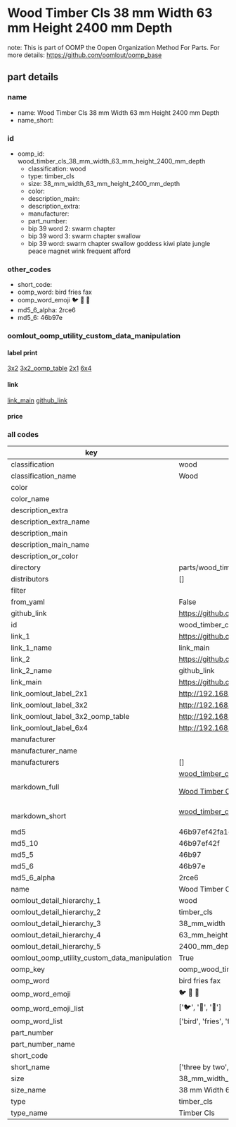# Wood Timber Cls 38 mm Width 63 mm Height 2400 mm Depth  

note: This is part of OOMP the Oopen Organization Method For Parts. For more details: https://github.com/oomlout/oomp_base

##  part details





### name
* name: Wood Timber Cls 38 mm Width 63 mm Height 2400 mm Depth
* name_short: 
### id
* oomp_id: wood_timber_cls_38_mm_width_63_mm_height_2400_mm_depth
  * classification: wood
  * type: timber_cls
  * size: 38_mm_width_63_mm_height_2400_mm_depth
  * color: 
  * description_main: 
  * description_extra: 
  * manufacturer: 
  * part_number: 
  * bip 39 word 2: swarm chapter
  * bip 39 word 3: swarm chapter swallow
  * bip 39 word: swarm chapter swallow goddess kiwi plate jungle peace magnet wink frequent afford

### other_codes
* short_code: 
* oomp_word: bird fries fax
* oomp_word_emoji :bird: :fries: :fax:
* md5_6_alpha: 2rce6
* md5_6: 46b97e






### oomlout_oomp_utility_custom_data_manipulation
#### label print
[3x2](http://192.168.1.245:1112/?label=oomp%202rce6)
[3x2_oomp_table](http://192.168.1.107:1112/?label=oomp%202rce6)
[2x1](http://192.168.1.242:1112/?label=oomp%202rce6)
[6x4](http://192.168.1.55:1112/?label=oomp%202rce6)    

#### link

[link_main](https://github.com/oomlout/oomlout_oomp_current_version_messy/tree/main/parts/wood_timber_cls_38_mm_width_63_mm_height_2400_mm_depth) [github_link](https://github.com/oomlout/oomlout_oomp_part_src/tree/main/parts/wood_timber_cls_38_mm_width_63_mm_height_2400_mm_depth)                             

#### price







### all codes 
| key | value |  
| --- | --- |  
| classification | wood |  
| classification_name | Wood |  
| color |  |  
| color_name |  |  
| description_extra |  |  
| description_extra_name |  |  
| description_main |  |  
| description_main_name |  |  
| description_or_color |   |  
| directory | parts/wood_timber_cls_38_mm_width_63_mm_height_2400_mm_depth |  
| distributors | [] |  
| filter |  |  
| from_yaml | False |  
| github_link | https://github.com/oomlout/oomlout_oomp_part_src/tree/main/parts/wood_timber_cls_38_mm_width_63_mm_height_2400_mm_depth |  
| id | wood_timber_cls_38_mm_width_63_mm_height_2400_mm_depth |  
| link_1 | https://github.com/oomlout/oomlout_oomp_current_version_messy/tree/main/parts/wood_timber_cls_38_mm_width_63_mm_height_2400_mm_depth |  
| link_1_name | link_main |  
| link_2 | https://github.com/oomlout/oomlout_oomp_part_src/tree/main/parts/wood_timber_cls_38_mm_width_63_mm_height_2400_mm_depth |  
| link_2_name | github_link |  
| link_main | https://github.com/oomlout/oomlout_oomp_current_version_messy/tree/main/parts/wood_timber_cls_38_mm_width_63_mm_height_2400_mm_depth |  
| link_oomlout_label_2x1 | http://192.168.1.242:1112/?label=oomp%202rce6 |  
| link_oomlout_label_3x2 | http://192.168.1.245:1112/?label=oomp%202rce6 |  
| link_oomlout_label_3x2_oomp_table | http://192.168.1.107:1112/?label=oomp%202rce6 |  
| link_oomlout_label_6x4 | http://192.168.1.55:1112/?label=oomp%202rce6 |  
| manufacturer |  |  
| manufacturer_name |  |  
| manufacturers | [] |  
| markdown_full | [wood_timber_cls_38_mm_width_63_mm_height_2400_mm_depth](https://github.com/oomlout/oomlout_oomp_current_version_messy/tree/main/parts/wood_timber_cls_38_mm_width_63_mm_height_2400_mm_depth)<br>[](https://github.com/oomlout/oomlout_oomp_current_version_messy/tree/main/parts/wood_timber_cls_38_mm_width_63_mm_height_2400_mm_depth)<br>[Wood Timber Cls 38 Mm Width 63 Mm Height 2400 Mm Depth](https://github.com/oomlout/oomlout_oomp_current_version_messy/tree/main/parts/wood_timber_cls_38_mm_width_63_mm_height_2400_mm_depth)<br><br> |  
| markdown_short | [wood_timber_cls_38_mm_width_63_mm_height_2400_mm_depth](https://github.com/oomlout/oomlout_oomp_current_version_messy/tree/main/parts/wood_timber_cls_38_mm_width_63_mm_height_2400_mm_depth)<br><br> |  
| md5 | 46b97ef42fa1cf2298bdb643b6099edb |  
| md5_10 | 46b97ef42f |  
| md5_5 | 46b97 |  
| md5_6 | 46b97e |  
| md5_6_alpha | 2rce6 |  
| name | Wood Timber Cls 38 mm Width 63 mm Height 2400 mm Depth |  
| oomlout_detail_hierarchy_1 | wood |  
| oomlout_detail_hierarchy_2 | timber_cls |  
| oomlout_detail_hierarchy_3 | 38_mm_width |  
| oomlout_detail_hierarchy_4 | 63_mm_height |  
| oomlout_detail_hierarchy_5 | 2400_mm_depth |  
| oomlout_oomp_utility_custom_data_manipulation | True |  
| oomp_key | oomp_wood_timber_cls_38_mm_width_63_mm_height_2400_mm_depth |  
| oomp_word | bird fries fax |  
| oomp_word_emoji | :bird: :fries: :fax: |  
| oomp_word_emoji_list | [':bird:', ':fries:', ':fax:'] |  
| oomp_word_list | ['bird', 'fries', 'fax'] |  
| part_number |  |  
| part_number_name |  |  
| short_code |  |  
| short_name | ['three by two', '3x2', 'two by three', '2x3'] |  
| size | 38_mm_width_63_mm_height_2400_mm_depth |  
| size_name | 38 mm Width 63 mm Height 2400 mm Depth |  
| type | timber_cls |  
| type_name | Timber Cls |  

